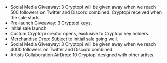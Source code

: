 - Social Media Giveaway: 3 Cryptopi will be given away when we reach 500 followers on Twitter and Discord combined. Cryptopi received when the sale starts.
- Pre-launch Giveaway: 3 Cryptopi keys.
- Initial sale launch
- Custom Cryptopi creator opens, exclusive to Cryptopi key holders.
- Merchandise Drop: Subject to initial sale going well.
- Social Media Giveaway: 3 Cryptopi will be given away when we reach 4000 followers on Twitter and Discord combined.
- Artists Collaboration AirDrop: 10 Cryptopi designed with other artists.
